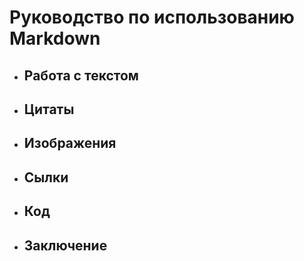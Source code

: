 # Руководство по использованию Markdown

+ ## Работа с текстом

+ ## Цитаты

+ ## Изображения

+ ## Сылки

+ ## Код

+ ## Заключение